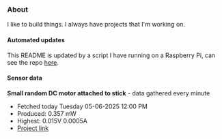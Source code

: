 ### About
I like to build things. I always have projects that I'm working on.

#### Automated updates
This README is updated by a script I have running on a Raspberry Pi, can see the repo [here](https://github.com/jdc-cunningham/raspi-git-repo-updater).

#### Sensor data


**Small random DC motor attached to stick** - data gathered every minute
- Fetched today Tuesday 05-06-2025 12:00 PM
- Produced: 0.357 mW
- Highest: 0.015V 0.0005A
- [Project link](https://github.com/jdc-cunningham/turbine-raspi)